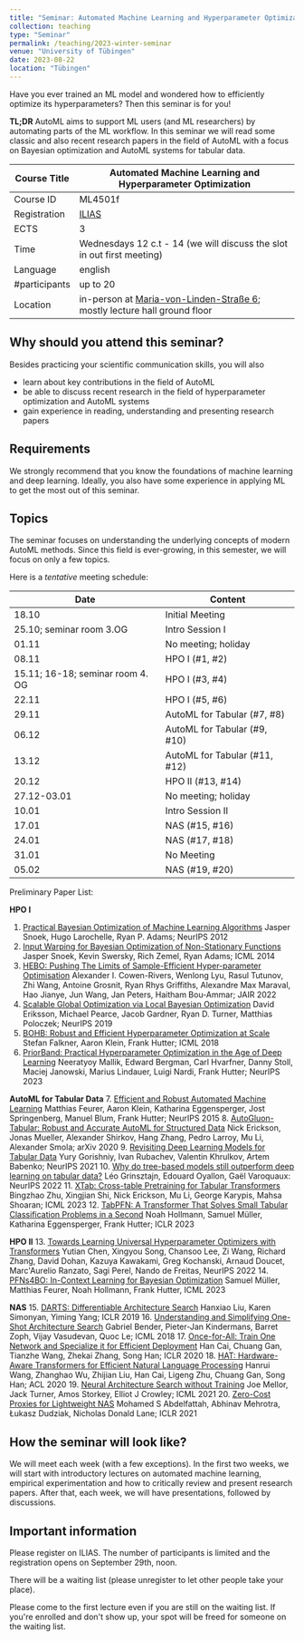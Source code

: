 ```yaml
---
title: "Seminar: Automated Machine Learning and Hyperparameter Optimization"
collection: teaching
type: "Seminar"
permalink: /teaching/2023-winter-seminar
venue: "University of Tübingen"
date: 2023-08-22
location: "Tübingen"
---
```


Have you ever trained an ML model and wondered how to efficiently optimize its hyperparameters? Then this seminar is for you!

**TL;DR** AutoML aims to support ML users (and ML researchers) by automating parts of the ML workflow. In this seminar we will read some classic and also recent research papers in the field of AutoML with a focus on Bayesian optimization and AutoML systems for tabular data. 

| Course Title | Automated Machine Learning and Hyperparameter Optimization                                                                                                                                                                                 |
|--------------|--------------------------------------------------------------------------------------------------------------------------------------------------------------------------------------------------------------------------------------------|
| Course ID    | ML4501f                                                                                                                                                                                                                                    |
| Registration | [ILIAS](https://ovidius.uni-tuebingen.de/ilias3/goto.php?target=crs_4330955&client_id=pr02)                                                                                                                                                |
| ECTS         | 3                                                                                                                                                                                                                                          |
| Time         | Wednesdays 12 c.t - 14 (we will discuss the slot in out first meeting)                                                                                                                                                                     |
| Language     | english                                                                                                                                                                                                                                    |
| #participants | up to 20                                                                                                                                                                                                                                   |
| Location     | in-person at [Maria-von-Linden-Straße 6](https://uni-tuebingen.de/einrichtungen/personalvertretungen-beratung-beauftragte/lageplaene/karte-c-sand-aussenbereiche-innenstadt/maria-von-linden-strasse-6/); mostly lecture hall ground floor |

Why should you attend this seminar?
---
Besides practicing your scientific communication skills, you will also 
  * learn about key contributions in the field of AutoML
  * be able to discuss recent research in the field of hyperparameter optimization and AutoML systems
  * gain experience in reading, understanding and presenting research papers 

Requirements
---
We strongly recommend that you know the foundations of machine learning and deep learning. Ideally, you also have some experience in applying ML to get the most out of this seminar.

Topics
---
The seminar focuses on understanding the underlying concepts of modern AutoML methods. Since this field is ever-growing, in this semester, we will focus on only a few topics. 

Here is a *tentative* meeting schedule: 

| Date                             | Content                       |
|----------------------------------|-------------------------------|
| 18.10                            | Initial Meeting               |
| 25.10; seminar room 3.OG         | Intro Session I               |
| 01.11                            | No meeting; holiday           |
| 08.11                            | HPO I (#1, #2)                |
| 15.11; 16-18; seminar room 4. OG | HPO I (#3, #4)                |
| 22.11                            | HPO I (#5, #6)                |
| 29.11                            | AutoML for Tabular (#7, #8)   |
| 06.12                            | AutoML for Tabular (#9, #10)  |
| 13.12                            | AutoML for Tabular (#11, #12) |
| 20.12                            | HPO II (#13, #14)             |
| 27.12-03.01                      | No meeting; holiday           |
| 10.01                            | Intro Session II              |
| 17.01                            | NAS (#15, #16)                |
| 24.01                            | NAS (#17, #18)                |
| 31.01                            | No Meeting                    |
| 05.02                            | NAS (#19, #20)                |


Preliminary Paper List:

**HPO I**
1. [Practical Bayesian Optimization of Machine Learning Algorithms](https://papers.nips.cc/paper_files/paper/2012/file/05311655a15b75fab86956663e1819cd-Paper.pdf)
Jasper Snoek, Hugo Larochelle, Ryan P. Adams; NeurIPS 2012
2. [Input Warping for Bayesian Optimization of Non-Stationary Functions](http://proceedings.mlr.press/v32/snoek14.html)
Jasper Snoek, Kevin Swersky, Rich Zemel, Ryan Adams; ICML 2014
3. [HEBO: Pushing The Limits of Sample-Efficient Hyper-parameter Optimisation](https://dl.acm.org/doi/abs/10.1613/jair.1.13643)
Alexander I. Cowen-Rivers, Wenlong Lyu, Rasul Tutunov, Zhi Wang, Antoine Grosnit, Ryan Rhys Griffiths, Alexandre Max Maraval, Hao Jianye, Jun Wang, Jan Peters, Haitham Bou-Ammar; JAIR 2022
4. [Scalable Global Optimization via Local Bayesian Optimization](https://proceedings.neurips.cc/paper/2019/hash/6c990b7aca7bc7058f5e98ea909e924b-Abstract.html)
David Eriksson, Michael Pearce, Jacob Gardner, Ryan D. Turner, Matthias Poloczek; NeurIPS 2019
5. [BOHB: Robust and Efficient Hyperparameter Optimization at Scale](https://proceedings.mlr.press/v80/falkner18a.html)
Stefan Falkner, Aaron Klein, Frank Hutter; ICML 2018
6. [PriorBand: Practical Hyperparameter Optimization in the Age of Deep Learning](https://arxiv.org/abs/2306.12370)
Neeratyoy Mallik, Edward Bergman, Carl Hvarfner, Danny Stoll, Maciej Janowski, Marius Lindauer, Luigi Nardi, Frank Hutter; NeurIPS 2023

**AutoML for Tabular Data**
7. [Efficient and Robust Automated Machine Learning](https://proceedings.neurips.cc/paper_files/paper/2015/hash/11d0e6287202fced83f79975ec59a3a6-Abstract.html)
Matthias Feurer, Aaron Klein, Katharina Eggensperger, Jost Springenberg, Manuel Blum, Frank Hutter; NeurIPS 2015
8. [AutoGluon-Tabular: Robust and Accurate AutoML for Structured Data](https://arxiv.org/abs/2003.06505)
Nick Erickson, Jonas Mueller, Alexander Shirkov, Hang Zhang, Pedro Larroy, Mu Li, Alexander Smola; arXiv 2020
9. [Revisiting Deep Learning Models for Tabular Data](https://proceedings.neurips.cc/paper/2021/hash/9d86d83f925f2149e9edb0ac3b49229c-Abstract.html)
Yury Gorishniy, Ivan Rubachev, Valentin Khrulkov, Artem Babenko; NeurIPS 2021
10. [Why do tree-based models still outperform deep learning on tabular data?](https://proceedings.neurips.cc/paper_files/paper/2022/file/0378c7692da36807bdec87ab043cdadc-Supplemental-Datasets_and_Benchmarks.pdf)
Léo Grinsztajn, Edouard Oyallon, Gaël Varoquaux: NeurIPS 2022
11. [XTab: Cross-table Pretraining for Tabular Transformers](https://proceedings.mlr.press/v202/zhu23k/zhu23k.pdf)
Bingzhao Zhu, Xingjian Shi, Nick Erickson, Mu Li, George Karypis, Mahsa Shoaran; ICML 2023
12. [TabPFN: A Transformer That Solves Small Tabular Classification Problems in a Second](https://openreview.net/forum?id=cp5PvcI6w8_)
Noah Hollmann, Samuel Müller, Katharina Eggensperger, Frank Hutter; ICLR 2023

**HPO II**
13. [Towards Learning Universal Hyperparameter Optimizers with Transformers](https://proceedings.neurips.cc/paper_files/paper/2022/hash/cf6501108fced72ee5c47e2151c4e153-Abstract-Conference.html)
Yutian Chen, Xingyou Song, Chansoo Lee, Zi Wang, Richard Zhang, David Dohan, Kazuya Kawakami, Greg Kochanski, Arnaud Doucet, Marc'Aurelio Ranzato, Sagi Perel, Nando de Freitas, NeurIPS 2022
14. [PFNs4BO: In-Context Learning for Bayesian Optimization](https://proceedings.mlr.press/v202/muller23a.html)
Samuel Müller, Matthias Feurer, Noah Hollmann, Frank Hutter, ICML 2023

**NAS**
15. [DARTS: Differentiable Architecture Search](https://openreview.net/forum?id=S1eYHoC5FX)
Hanxiao Liu, Karen Simonyan, Yiming Yang; ICLR 2019
16. [Understanding and Simplifying One-Shot Architecture Search](https://proceedings.mlr.press/v80/bender18a.html)
Gabriel Bender, Pieter-Jan Kindermans, Barret Zoph, Vijay Vasudevan, Quoc Le; ICML 2018
17. [Once-for-All: Train One Network and Specialize it for Efficient Deployment](https://openreview.net/forum?id=HylxE1HKwS)
Han Cai, Chuang Gan, Tianzhe Wang, Zhekai Zhang, Song Han; ICLR 2020
18. [HAT: Hardware-Aware Transformers for Efficient Natural Language Processing](https://arxiv.org/abs/2005.14187)
Hanrui Wang, Zhanghao Wu, Zhijian Liu, Han Cai, Ligeng Zhu, Chuang Gan, Song Han; ACL 2020
19. [Neural Architecture Search without Training](http://proceedings.mlr.press/v139/mellor21a.html)
Joe Mellor, Jack Turner, Amos Storkey, Elliot J Crowley; ICML 2021
20. [Zero-Cost Proxies for Lightweight NAS](https://openreview.net/forum?id=0cmMMy8J5q)
Mohamed S Abdelfattah, Abhinav Mehrotra, Łukasz Dudziak, Nicholas Donald Lane; ICLR 2021

How the seminar will look like?
---

We will meet each week (with a few exceptions). In the first two weeks, we will start with introductory lectures on automated machine learning, empirical experimentation and how to critically review and present research papers. After that, each week, we will have presentations, followed by discussions.

Important information
---

Please register on ILIAS. The number of participants is limited and the registration opens on September 29th, noon. 

There will be a waiting list (please unregister to let other people take your place). 

Please come to the first lecture even if you are still on the waiting list. If you're enrolled and don't show up, your spot will be freed for someone on the waiting list.



 

